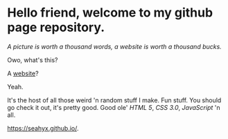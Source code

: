 Hello friend, welcome to my github page repository.
=

_A picture is worth a thousand words, a website is worth a thousand bucks._

Owo, what's this?

A [website](https://seahyx.github.io/)?

Yeah.

It's the host of all those weird 'n random stuff I make. Fun stuff. You should go check it out, it's pretty good. Good ole' *HTML 5*, *CSS 3.0*, *JavaScript* 'n all.

https://seahyx.github.io/.
